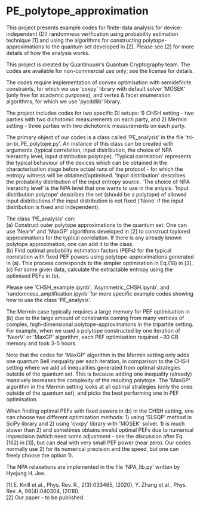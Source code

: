 # PE_polytope_approximation

This project presents example codes for finite-data analysis for device-independent (DI) randomness verification using probability estimation technique [1] and using the algorithms for constructing polytope-approximations to the quantum set developed in [2]. Please see [2] for more details of how the analysis works.

This project is created by Quantinuum's Quantum Cryptography team. The codes are available for non-commercial use only; see the license for details. 

The codes require implementation of convex optimisation with semidefinite constraints, for which we use 'cvxpy' library with default solver 'MOSEK' (only free for academic purposes), and vertex & facet enumeration algorithms, for which we use 'pycddlib' library.

The project includes codes for two specific DI setups: 1) CHSH setting - two parties with two dichotomic measurements on each party, and 2) Mermin setting - three parties with two dichotomic measurements on each party.

The primary object of our codes is a class called 'PE_analysis' in the file 'tri-or-bi_PE_polytope.py'. An instance of this class can be created with arguments (typical correlation, input distribution, the choice of NPA hierarchy level, input distribution polytope). 'Typical correlation' represents the typical behaviour of the devices which can be obtained in the characterisation stage before actual runs of the protocol - for which the entropy witness will be obtained/optimised. 'Input distribution' describes the probability distribution of the input entropy source. 'The choice of NPA hierarchy level' is the NPA level that one wants to use in the anlysis. 'Input distribution polytope' describes the set (should be a polytope) of allowed input distributions if the input distribution is not fixed ('None' if the input distribution is fixed and independent).

The class 'PE_analysis' can:   
(a) Construct outer polytope approximations to the quantum set. One can use 'NearV' and 'MaxGP' algorithms developed in [2] to construct taylored approximations for the typical correlation. If there is any already known polytope approximation, one can add it to the class.   
(b) Find optimal probability estimation factors (PEFs) for the typical correlation with fixed PEF powers using polytope-approximations generated in (a). This process corresponds to the simpler optimisation in Eq.(18) in [2].   
(c) For some given data, calculate the extractable entropy using the optimised PEFs in (b).

Please see 'CHSH_example.ipynb', 'Asymmetric_CHSH.ipynb', and 'randomness_amplification.ipynb' for more specific example codes showing how to use the class 'PE_analysis'.

The Mermin case typically requires a large memory for PEF optimisation in (b) due to the large amount of constraints coming from many vertices of complex, high-dimensional polytope-approximations in the tripartite setting. For example, when we used a polytope constructed by one iteration of 'NearV' or 'MaxGP' algorithm, each PEF optimisation required ~30 GB memory and took 3-5 hours. 

Note that the codes for 'MaxGP' algorithm in the Mermin setting only adds one quantum Bell inequality per each iteration, in comparison to the CHSH setting where we add all inequalities generated from optimal strategies outside of the quantum set. This is because adding one inequality (already) massively increases the complexity of the resulting polytope. The 'MaxGP' algorithm in the Mermin setting looks at all optimal strategies (only the ones outside of the quantum set), and picks the best performing one in PEF optimisation.

When finding optimal PEFs with fixed powers in (b) in the CHSH setting, one can choose two different optimisation methods: 1) using 'SLSQP' method in SciPy library and 2) using 'cvxpy' library with 'MOSEK' solver. 1) is much slower than 2) and sometimes obtains invalid optimal PEFs due to numerical imprecision (which need some adjustment - see the discussion after Eq.(162) in [1]), but can deal with very small PEF power (near zero). Our codes normally use 2) for its numerical precision and the speed, but one can freely choose the option 1).

The NPA relaxations are implemented in the file 'NPA_lib.py' written by Hyejung H. Jee.

[1] E. Knill et al., Phys. Rev. R., 2(3):033465, (2020), Y. Zhang et al., Phys. Rev. A, 98(4):040304, (2018).   
[2] Our paper - to be published.
